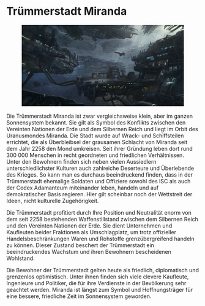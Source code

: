 # Trümmerstadt Miranda

<figure><img src="/books/basic-rules/character-origin/miranda/miranda.png" alt="TODO"><figcaption></figcaption></figure>

Die Trümmerstadt Miranda ist zwar vergleichsweise klein, aber im ganzen Sonnensystem bekannt. Sie gilt als Symbol des Konflikts zwischen den Vereinten Nationen der Erde und dem Silbernen Reich und liegt im Orbit des Uranusmondes Miranda. Die Stadt wurde auf Wrack- und Schiffsteilen errichtet, die als Überbleibsel der grausamen Schlacht von Miranda seit dem Jahr 2258 den Mond umkreisen. Seit ihrer Gründung leben dort rund 300 000 Menschen in recht geordneten und friedlichen Verhältnissen. Unter den Bewohnern finden sich neben vielen Aussiedlern unterschiedlichster Kulturen auch zahlreiche Deserteure und Überlebende des Krieges. So kann man es durchaus beeindruckend finden, dass in der Trümmerstadt ehemalige Soldaten und Offiziere sowohl des ISC als auch der Codex Adamanteum miteinander leben, handeln und auf demokratischer Basis regieren. Hier gilt scheinbar noch der Wettstreit der Ideen, nicht kulturelle Zugehörigkeit.

Die Trümmerstadt profitiert durch Ihre Position und Neutralität enorm von dem seit 2258 bestehenden Waffenstillstand zwischen dem Silbernen Reich und den Vereinten Nationen der Erde. Sie dient Unternehmen und Kaufleuten beider Fraktionen als Umschlagplatz, um trotz offizieller Handelsbeschränkungen Waren und Rohstoffe grenzübergreifend handeln zu können. Dieser Zustand beschert der Trümmerstadt ein beeindruckendes Wachstum und ihren Bewohnern bescheidenen Wohlstand.

Die Bewohner der Trümmerstadt gelten heute als friedlich, diplomatisch und grenzenlos optimistisch. Unter ihnen finden sich viele clevere Kaufleute, Ingenieure und Politiker, die für ihre Verdienste in der Bevölkerung sehr geachtet werden. Miranda ist längst zum Symbol und Hoffnungsträger für eine bessere, friedliche Zeit im Sonnensystem geworden.
